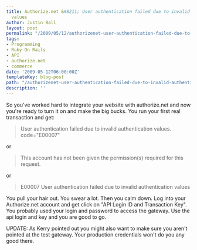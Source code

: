 ```yaml
---
title: Authorize.net &#8211; User authentication failed due to invalid authentication
  values
author: Justin Ball
layout: post
permalink: "/2009/05/12/authorizenet-user-authentication-failed-due-to-invalid-authentication-values/"
tags:
- Programming
- Ruby On Rails
- API
- authorize.net
- commerce
date: '2009-05-12T06:00:00Z'
templateKey: blog-post
path: "/authorizenet-user-authentication-failed-due-to-invalid-authentication-values"
description: ''
---
```


So you've worked hard to integrate your website with authorize.net and now you're ready to turn it on and make the big bucks.  You run your first real transaction and get:

<blockquote>
User authentication failed due to invalid authentication values. code="E00007"
</blockquote>

or

<blockquote>
This account has not been given the permission(s) required for this request.
</blockquote>

or

<blockquote>
E00007 User authentication failed due to invalid authentication values
</blockquote>

You pull your hair out.  You swear a lot.  Then you calm down.  Log into your Authorize.net account and get click on "API Login ID and Transaction Key".  You probably used your login and password to access the gateway.  Use the api login and key and you are good to go.

UPDATE:  As Kerry pointed out you might also want to make sure you aren't pointed at the test gateway.  Your production credentials won't do you any good there.
